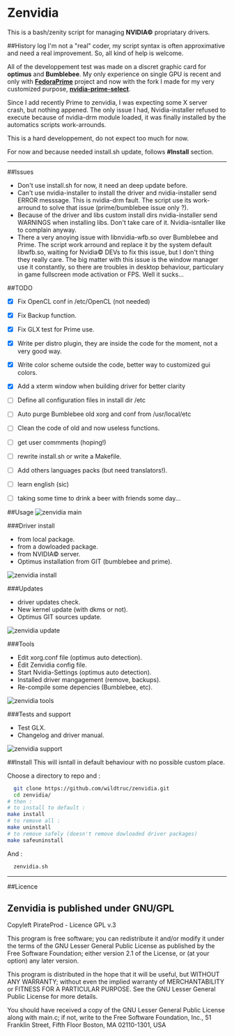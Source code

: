 # Zenvidia
This is a bash/zenity script for managing **NVIDIA©** propriatary drivers.

##History log
I'm not a "real" coder, my script syntax is often approximative and need a real improvement. So, all kind of help is welcome.

All of the developpement test was made on a discret graphic card for **optimus** and **Bumblebee**. My only experience on single GPU is recent and only with **[FedoraPrime](https://github.com/bosim/FedoraPrime)** project and now with the fork I made for my very customized purpose, **[nvidia-prime-select](https://github.com/wildtruc/nvidia-prime-select)**.

Since I add recently Prime to zenvidia, I was expecting some X server crash, but nothing appened. The only issue I had, Nvidia-installer refused to execute because of nvidia-drm module loaded, it was finally installed by the automatics scripts work-arrounds.

This is a hard developpement, do not expect too much for now.

For now and because needed install.sh update, follows **#Install** section. 

------------

##Issues

 - Don't use install.sh for now, it need an deep update before.
 - Can't use nvidia-installer to install the driver and nvidia-installer send ERROR messsage. This is nvidia-drm fault. The script use its work-arround to solve that issue (prime/bumblebee issue only ?).
 - Because of the driver and libs custom install dirs nvidia-installer send WARNINGS when installing libs. Don't take care of it. Nvidia-isntaller like to complain anyway.
 - There a very anoying issue with libnvidia-wfb.so over Bumblebee and Prime. The script work arround and replace it by the system default libwfb.so, waiting for Nvidia© DEVs to fix this issue, but I don't thing they really care.
  The big matter with this issue is the window manager use it constantly, so there are troubles in desktop behaviour, particulary in game fullscreen mode activation or FPS. Well it sucks... 

##TODO

 - [x] Fix OpenCL conf in /etc/OpenCL (not needed)
 - [x] Fix Backup function.
 - [x] Fix GLX test for Prime use.
 - [x] Write per distro plugin, they are inside the code for the moment, not a very good way.
 - [x] Write color scheme outside the code, better way to customized gui colors.
 - [x] Add a xterm window when building driver for better clarity
 - [ ] Define all configuration files in install dir /etc
 - [ ] Auto purge Bumblebee old xorg and conf from /usr/local/etc 
 - [ ] Clean the code of old and now useless functions.
 - [ ] get user commments (hoping!)
 - [ ] rewrite install.sh or write a Makefile.
 - [ ] Add others languages packs (but need translators!).
 - [ ] learn english (sic)
 - [ ] taking some time to drink a beer with friends some day...
 

##Usage
![zenvidia main](/capture/zen_master.png)

###Driver install

  
 - from local package.
 - from a dowloaded package.
 - from NVIDIA© server.
 - Optimus installation from GIT (bumblebee and prime).
 
![zenvidia install](/capture/zen_install.png) 

###Updates

 - driver updates check.
 - New kernel update (with dkms or not).
 - Optimus GIT sources update.

![zenvidia update](/capture/zen_update.png)

###Tools

 - Edit xorg.conf file (optimus auto detection).
 - Édit Zenvidia config file.
 - Start Nvidia-Settings (optimus auto detection).
 - Installed driver mangagement (remove, backups).
 - Re-compile some depencies (Bumblebee, etc).

![zenvidia tools](/capture/zen_tools.png)

###Tests and support

 - Test GLX.
 - Changelog and driver manual.
 
![zenvidia support](/capture/zen_support.png)

##Install
This will isntall in default behaviour with no possible custom place.

Choose a directory to repo and :
```sh
  git clone https://github.com/wildtruc/zenvidia.git
  cd zenvidia/
# then :
# to install to default :
make install
# to remove all :
make uninstall
# to remove safely (doesn't remove dowloaded driver packages)
make safeuninstall
```
And :
```sh
  zenvidia.sh
```

---------

##Licence

Zenvidia is published under GNU/GPL
-----------------------------------

Copyleft PirateProd - Licence GPL v.3

This program is free software; you can redistribute it and/or modify it under the terms of the GNU Lesser General Public License as published by the Free Software Foundation; either version 2.1 of the License, or (at your option) any later version.

This program is distributed in the hope that it will be useful, but WITHOUT ANY WARRANTY; without even the implied warranty of MERCHANTABILITY or FITNESS FOR A PARTICULAR PURPOSE. See the GNU Lesser General Public License for more details.

You should have received a copy of the GNU Lesser General Public License along with main.c; if not, write to the Free Software Foundation, Inc., 51 Franklin Street, Fifth Floor Boston, MA 02110-1301,  USA


